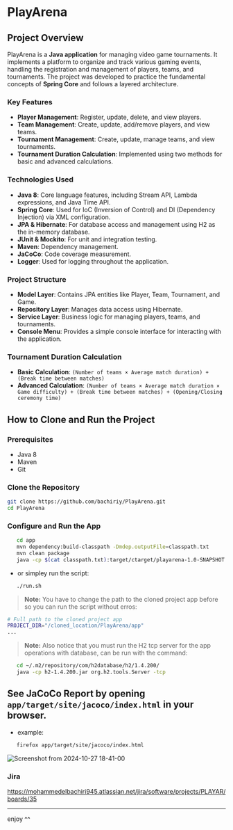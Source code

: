 # PlayArena
## Project Overview

PlayArena is a **Java application** for managing video game tournaments. It implements a platform to organize and track various gaming events, handling the registration and management of players, teams, and tournaments. The project was developed to practice the fundamental concepts of **Spring Core** and follows a layered architecture.

### Key Features

- **Player Management**: Register, update, delete, and view players.
- **Team Management**: Create, update, add/remove players, and view teams.
- **Tournament Management**: Create, update, manage teams, and view tournaments.
- **Tournament Duration Calculation**: Implemented using two methods for basic and advanced calculations.

### Technologies Used

- **Java 8**: Core language features, including Stream API, Lambda expressions, and Java Time API.
- **Spring Core**: Used for IoC (Inversion of Control) and DI (Dependency Injection) via XML configuration.
- **JPA & Hibernate**: For database access and management using H2 as the in-memory database.
- **JUnit & Mockito**: For unit and integration testing.
- **Maven**: Dependency management.
- **JaCoCo**: Code coverage measurement.
- **Logger**: Used for logging throughout the application.

### Project Structure

- **Model Layer**: Contains JPA entities like Player, Team, Tournament, and Game.
- **Repository Layer**: Manages data access using Hibernate.
- **Service Layer**: Business logic for managing players, teams, and tournaments.
- **Console Menu**: Provides a simple console interface for interacting with the application.

### Tournament Duration Calculation

- **Basic Calculation**: `(Number of teams × Average match duration) + (Break time between matches)`
- **Advanced Calculation**: `(Number of teams × Average match duration × Game difficulty) + (Break time between matches) + (Opening/Closing ceremony time)`

## How to Clone and Run the Project

### Prerequisites

- Java 8
- Maven
- Git

### Clone the Repository

```bash
git clone https://github.com/bachiriy/PlayArena.git
cd PlayArena 
```

### Configure and Run the App
```bash
   cd app
   mvn dependency:build-classpath -Dmdep.outputFile=classpath.txt
   mvn clean package 
   java -cp $(cat classpath.txt):target/ctarget/playarena-1.0-SNAPSHOT.jar com.playarena.app.App
```
- or simpley run the script:
```bash
   ./run.sh
```
> **Note:** You have to change the path to the cloned project app before so you can run the script without erros:
```bash
# Full path to the cloned project app
PROJECT_DIR="/cloned_location/PlayArena/app"
...
```

> **Note:** Also notice that you must run the H2 tcp server for the app operations with database, can be run with the command:
```bash
   cd ~/.m2/repository/com/h2database/h2/1.4.200/
   java -cp h2-1.4.200.jar org.h2.tools.Server -tcp
```
## See JaCoCo Report by opening `app/target/site/jacoco/index.html` in your browser.
- example:
```bash
   firefox app/target/site/jacoco/index.html
``` 
 ![Screenshot from 2024-10-27 18-41-00](https://github.com/user-attachments/assets/fc2eef71-07ee-477c-b959-8bfa8ec49f91)

### Jira
https://mohammedelbachiri945.atlassian.net/jira/software/projects/PLAYAR/boards/35

--- 
enjoy ^^
